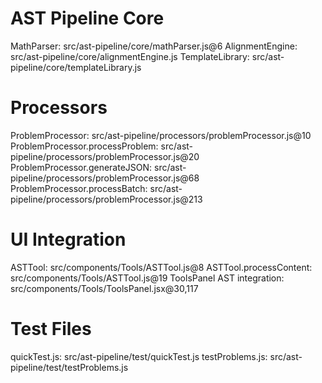 # AST Pipeline Core
MathParser: src/ast-pipeline/core/mathParser.js@6
AlignmentEngine: src/ast-pipeline/core/alignmentEngine.js
TemplateLibrary: src/ast-pipeline/core/templateLibrary.js

# Processors
ProblemProcessor: src/ast-pipeline/processors/problemProcessor.js@10
ProblemProcessor.processProblem: src/ast-pipeline/processors/problemProcessor.js@20
ProblemProcessor.generateJSON: src/ast-pipeline/processors/problemProcessor.js@68
ProblemProcessor.processBatch: src/ast-pipeline/processors/problemProcessor.js@213

# UI Integration
ASTTool: src/components/Tools/ASTTool.js@8
ASTTool.processContent: src/components/Tools/ASTTool.js@19
ToolsPanel AST integration: src/components/Tools/ToolsPanel.jsx@30,117

# Test Files
quickTest.js: src/ast-pipeline/test/quickTest.js
testProblems.js: src/ast-pipeline/test/testProblems.js